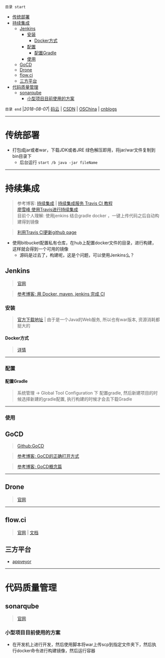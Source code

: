 `目录 start`
 
- [传统部署](#传统部署)
- [持续集成](#持续集成)
    - [Jenkins](#jenkins)
        - [安装](#安装)
            - [Docker方式](#docker方式)
        - [配置](#配置)
            - [配置Gradle](#配置gradle)
        - [使用](#使用)
    - [GoCD](#gocd)
    - [Drone](#drone)
    - [flow.ci](#flowci)
    - [三方平台](#三方平台)
- [代码质量管理](#代码质量管理)
    - [sonarqube](#sonarqube)
        - [小型项目目前使用的方案](#小型项目目前使用的方案)

`目录 end` |_2018-08-07_| [码云](https://gitee.com/gin9) | [CSDN](http://blog.csdn.net/kcp606) | [OSChina](https://my.oschina.net/kcp1104) | [cnblogs](http://www.cnblogs.com/kuangcp)
****************************************
# 传统部署
- 打包成jar或者war，下载JDK或者JRE 绿色解压即用，将jar/war文件复制到bin目录下
    - 后台运行 `start /b java -jar fileName`

****************************************
# 持续集成
> 参考博客: [持续集成](http://www.ruanyifeng.com/blog/2015/09/continuous-integration.html) | [持续集成服务 Travis CI 教程](http://www.ruanyifeng.com/blog/2017/12/travis_ci_tutorial.html)  
> [廖雪峰 使用Travis进行持续集成](https://www.liaoxuefeng.com/article/0014631488240837e3633d3d180476cb684ba7c10fda6f6000)  
> 目前个人理解: 使用jenkins 结合gradle docker ，一键上传代码之后自动构建得到镜像

> [利用Travis CI更新github page](https://github.com/steveklabnik/automatically_update_github_pages_with_travis_example)
- 使用bitbucket配置私有仓库，在hub上配置docker文件的目录，进行构建，这样就会得到一个可用的镜像
    - 源码是过去了，构建呢，这是个问题，可以使用Jenkins么？
## Jenkins
> [官网](https://jenkins.io/)

> [参考博客: 用 Docker, maven, jenkins 完成 CI](http://www.open-open.com/lib/view/open1436922756240.html)

### 安装
> [官方下载地址](https://jenkins.io/download/) | 由于是一个Java的Web服务, 所以也有war版本, 资源消耗都挺大的

#### Docker方式
> [详情](/Linux/Container/DockerSoft.md/jenkins)

*************************
### 配置

#### 配置Gradle
> 系统管理 -> Global Tool Configuration 下 配置gradle, 然后新建项目的时候选择新建的gradle配置, 执行构建的时候才会去下载Gradle

***********************
### 使用


## GoCD
> [Github:GoCD](https://github.com/GoCD) 

> [参考博客: GoCD的正确打开方式](https://insights.thoughtworks.cn/the-right-interpretation-of-gocd/)

> [参考博客: GoCD概念篇](http://www.cnblogs.com/elisun/p/7071536.html)
************************
## Drone 
> [官网](https://drone.io/)


*******************
## flow.ci
> [官网](https://flow.ci/) | [文档](https://github.com/FlowCI/docs/blob/master/intro_base.md)


## 三方平台
- [appveyor](https://ci.appveyor.com/projects)


****************************
# 代码质量管理

## sonarqube
> [官网](https://www.sonarqube.org/)

### 小型项目目前使用的方案
- 在开发机上进行开发，然后使用脚本将war上传scp到指定文件夹下，然后执行docker命令进行构建镜像，然后运行容器
